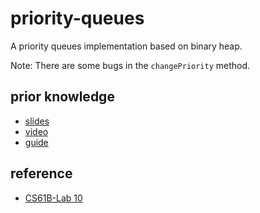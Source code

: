 # priority-queues

A priority queues implementation based on binary heap.

Note: There are some bugs in the `changePriority` method.

## prior knowledge

- [slides](https://docs.google.com/presentation/d/1ySYTxnvoHJc7_2U0L90WH3kx0toWA4vpNiIR2r1vqKU)
- [video](https://www.youtube.com/playlist?list=PL8FaHk7qbOD50LnOXTSpYgnVJQTIVFsmI)
- [guide](https://sp18.datastructur.es/materials/lectures/lec24/lec24)

## reference

- [CS61B-Lab 10](https://sp18.datastructur.es/materials/lab/lab10/lab10)
